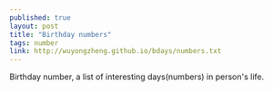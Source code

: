 ```yaml
---
published: true
layout: post
title: "Birthday numbers"
tags: number
link: http://wuyongzheng.github.io/bdays/numbers.txt
---
```


Birthday number, a list of interesting days(numbers) in person's life.
